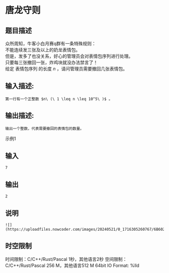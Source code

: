 # 唐龙守则

## 题目描述

众所周知，牛客小白月赛q群有一条特殊规则：  
不能连续发三张及以上的奶龙表情包。  
但是，发多了也没关系，好心的管理员会对表情包序列进行处理。  
只要每三张撤回一张，炸鸡块就没办法禁言了！  
给定 表情包序列 的长度 $n$ ，请问管理员需要撤回几张表情包。  


## 输入描述:
    
    
    第一行有一个正整数 $n\ (\ 1 \leq n \leq 10^5\ )$ 。

## 输出描述:
    
    
    输出一个整数，代表需要撤回的表情包的数量。

示例1 

## 输入
    
    
    7

## 输出
    
    
    2

## 说明
    
    
    ![](https://uploadfiles.nowcoder.com/images/20240521/0_1716305260767/6B602DDB21D570B2227DBCAE92351525)


## 时空限制

时间限制：C/C++/Rust/Pascal 1秒，其他语言2秒
空间限制：C/C++/Rust/Pascal 256 M，其他语言512 M
64bit IO Format: %lld